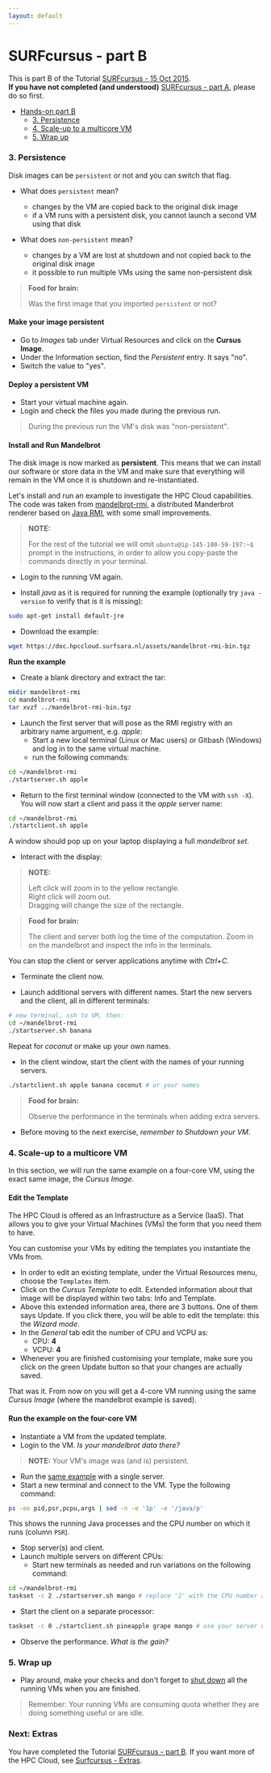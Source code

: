 ```yaml
---
layout: default
---
```


# SURFcursus - part B

This is part B of the Tutorial [SURFcursus - 15 Oct 2015](surfcursus-2015-Oct-15).  
**If you have not completed (and understood)** [SURFcursus - part A](surfcursus-part-A-2015-Oct-15), please do so first.

* [Hands-on part B](#hands-on) <br>
  * [3. Persistence](#3.-Persistence) <br>
  * [4. Scale-up to a multicore VM](#4.-Scale-up-to-a-multicore-VM) <br>
  * [5. Wrap up](#5.-Wrap-up) <br> 


### <a name="3.-Persistence"></a> 3. Persistence

Disk images can be `persistent` or not and you can switch that flag.

* What does `persistent` mean?
  *  changes by the VM are copied back to the original disk image
  *  if a VM runs with a persistent disk, you cannot launch a second VM using that disk

* What does `non-persistent` mean?
  * changes by a VM are lost at shutdown and not copied back to the original disk image
  * it possible to run multiple VMs using the same non-persistent disk

> **Food for brain:**
>
> Was the first image that you imported `persistent` or not?

#### Make your image persistent
* Go to *Images* tab under Virtual Resources and click on the **Cursus Image**.
* Under the Information section, find the *Persistent* entry. It says "no".
* Switch the value to "yes".

#### Deploy a persistent VM
* Start your virtual machine again. 
* Login and check the files you made during the previous run. 

> During the previous run the VM's disk was "non-persistent".

#### Install and Run Mandelbrot

The disk image is now marked as **persistent**. This means that we can install our software or store data in the VM and make sure that everything will remain in the VM once it is shutdown and re-instantiated.

Let's install and run an example to investigate the HPC Cloud capabilities. The code was taken from [mandelbrot-rmi](https://code.google.com/p/mandelbrot-rmi/), a distributed Manderbrot renderer based on [Java RMI](https://en.wikipedia.org/wiki/Java_remote_method_invocation), with some small improvements.

>**NOTE:**
>
> For the rest of the tutorial we will omit `ubuntu@ip-145-100-59-197:~$` prompt in the instructions, in order to allow you copy-paste the commands directly in your terminal.

* Login to the running VM again.

* Install *java* as it is required for running the example (optionally try `java -version` to verify that is it is missing):

```sh
sudo apt-get install default-jre
```

* Download the example: 

```sh
wget https://doc.hpccloud.surfsara.nl/assets/mandelbrot-rmi-bin.tgz
```

**Run the example**

* Create a blank directory and extract the tar:

```sh
mkdir mandelbrot-rmi
cd mandelbrot-rmi
tar xvzf ../mandelbrot-rmi-bin.tgz
```

* Launch the first server that will pose as the RMI registry with an arbitrary name argument, e.g. _apple_:
  * Start a new local terminal (Linux or Mac users) or Gitbash (Windows) and log in to the same virtual machine.
  * run the following commands:

```sh
cd ~/mandelbrot-rmi
./startserver.sh apple
```

* Return to the first terminal window (connected to the VM with `ssh -X`). You will now start a client and pass it the _apple_ server name:

```sh
cd ~/mandelbrot-rmi
./startclient.sh apple
``` 
  A window should pop up on your laptop displaying a full _mandelbrot set_.

* Interact with the display:

> **NOTE:**
>
>Left click will zoom in to the yellow rectangle.  
Right click will zoom out.  
Dragging will change the size of the rectangle.  

> **Food for brain:**
>
> The client and server both log the time of the computation. Zoom in on the mandelbrot and inspect the info in the terminals.

You can stop the client or server applications anytime with _Ctrl+C_.

* Terminate the client now.

* Launch additional servers with different names. 
Start the new servers and the client, all in different terminals:  

```sh
# new terminal, ssh to VM, then:
cd ~/mandelbrot-rmi
./startserver.sh banana
```

Repeat for _coconut_ or make up your own names.

* In the client window, start the client with the names of your running servers.

```sh
./startclient.sh apple banana coconut # or your names
```

> **Food for brain:**
>
> Observe the performance in the terminals when adding extra servers.

* Before moving to the next exercise, *remember to Shutdown your VM*.

### <a name="4.-Scale-up-to-a-multicore-VM"></a> 4. Scale-up to a multicore VM

In this section, we will run the same example on a four-core VM, using the exact same image, the *Cursus Image*.  

#### Edit the Template

The HPC Cloud is offered as an Infrastructure as a Service (IaaS). That allows you to give your Virtual Machines (VMs) the form that you need them to have.

You can customise your VMs by editing the templates you instantiate the VMs from.

* In order to edit an existing template, under the Virtual Resources menu, choose the `Templates` item. 
* Click on the *Cursus Template* to edit. Extended information about that image will be displayed within two tabs: Info and Template.
* Above this extended information area, there are 3 buttons. One of them says Update. If you click there, you will be able to edit the template: this the *Wizard mode*.
* In the *General* tab edit the number of CPU and VCPU as:
  * CPU: **4**
  * VCPU: **4**
* Whenever you are finished customising your template, make sure you click on the green Update button so that your changes are actually saved. 

That was it. From now on you will get a 4-core VM running using the same *Cursus Image* (where the mandelbrot example is saved).

#### Run the example on the four-core VM

* Instantiate a VM from the updated template.
* Login to the VM. *Is your mandelbrot data there?*

> **NOTE:**
>Your VM's image was (and is) persistent.

* Run the [same example](#install-and-run-mandelbrot) with a single server.
* Start a new terminal and connect to the VM. Type the following command:

```sh
ps -eo pid,psr,pcpu,args | sed -n -e '1p' -e '/java/p'
```

This shows the running Java processes and the CPU number on which it runs (column `PSR`).

* Stop server(s) and client.
* Launch multiple servers on different CPUs:
  * Start new terminals as needed and run variations on the following command:

```sh
cd ~/mandelbrot-rmi
taskset -c 2 ./startserver.sh mango # replace '2' with the CPU number and 'mango' with your server name
```

* Start the client on a separate processor:

```sh
taskset -c 0 ./startclient.sh pineapple grape mango # use your server names. duh.
```

* Observe the performance. *What is the gain?*


### <a name="5.-Wrap-up"></a> 5. Wrap up

* Play around, make your checks and don't forget to [shut down](surfcursus-part-A-2015-Oct-15#first-shut-down) all the running VMs when you are finished.

>Remember: Your running VMs are consuming quota whether they are doing something useful or are idle.

### Next: Extras
You have completed the Tutorial [SURFcursus - part B](surfcursus-part-B-2015-Oct-15). If you want more of the HPC Cloud, see [Surfcursus - Extras](surfcursus-extras-2015-Oct-15).
